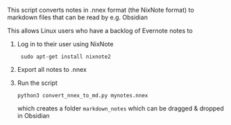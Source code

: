 This script converts notes in .nnex format (the NixNote format) to markdown files that can be read by e.g. Obsidian

This allows Linux users who have a backlog of Evernote notes to

1. Log in to their user using NixNote
    
        sudo apt-get install nixnote2
        
2. Export all notes to .nnex
    
3. Run the script

       python3 convert_nnex_to_md.py mynotes.nnex

   which creates a folder `markdown_notes`
   which can be dragged & dropped in Obsidian
